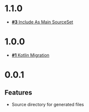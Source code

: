 # 1.1.0

* [**#3** Include As Main SourceSet](https://github.com/Scalified/gradle-sourcegen-plugin/issues/3)

# 1.0.0

* [**#1** Kotlin Migration](https://github.com/Scalified/gradle-sourcegen-plugin/issues/1)

# 0.0.1

## Features

* Source directory for generated files
